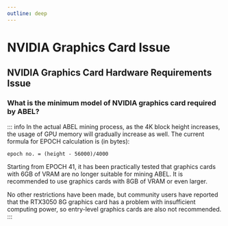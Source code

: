 ```yaml
---
outline: deep
---
```


# NVIDIA Graphics Card Issue

## NVIDIA Graphics Card Hardware Requirements Issue

### <Badge type="warning" text="QUESTION" /> What is the minimum model of NVIDIA graphics card required by ABEL?

::: info <Badge type="tip" text="ANSWER" />
In the actual ABEL mining process, as the 4K block height increases, the usage of GPU memory will gradually increase as well. The current formula for EPOCH calculation is (in bytes):

`epoch no. = (height - 56000)/4000`

Starting from EPOCH 41, it has been practically tested that graphics cards with 6GB of VRAM are no longer suitable for mining ABEL. It is recommended to use graphics cards with 8GB of VRAM or even larger.

No other restrictions have been made, but community users have reported that the RTX3050 8G graphics card has a problem with insufficient computing power, so entry-level graphics cards are also not recommended.
:::